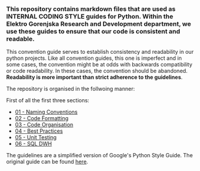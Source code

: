 ### This repository contains markdown files that are used as **INTERNAL CODING STYLE** guides for Python. Within the Elektro Gorenjska Research and Development department, we use these guides to ensure that our code is consistent and readable.

This convention guide serves to establish consistency and readability in our python projects. Like all convention guides, this one is imperfect and in some cases, the convention might be at odds with backwards compatibility or code readability. In these cases, the convention should be abandoned. **Readability is more important than strict adherence to the guidelines**.

The repository is organised in the follwoing manner:

First of all the first three sections:

* [01 - Naming Conventions](01_naming_convention.md)
* [02 - Code Formatting](02_code_formatting.md)
* [03 - Code Organisation](03_code_organisation.md)
* [04 - Best Practices](04_best_practices.md)
* [05 - Unit Testing](05_unit_testing.md)
* [06 - SQL DWH](06_SQL_DWH_basics.md)

The guidelines are a simplified version of Google's Python Style Guide. The original guide can be found [here](https://google.github.io/styleguide/pyguide.html).
